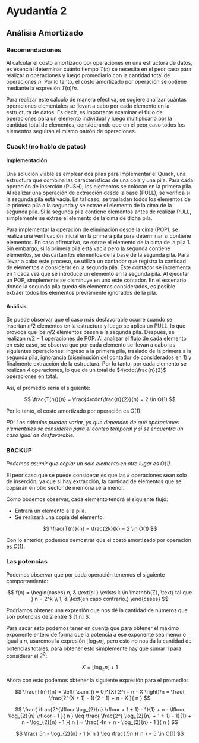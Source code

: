 # Ayudantía 2
## Análisis Amortizado
### Recomendaciones

Al calcular el costo amortizado por operaciones en una estructura de datos, es esencial determinar cuánto tiempo $T(n)$ se necesita en el peor caso para realizar $n$ operaciones y luego promediarlo con la cantidad total de operaciones $n$. Por lo tanto, el costo amortizado por operación se obtiene mediante la expresión $T(n)/n$.

Para realizar este cálculo de manera efectiva, se sugiere analizar cuántas operaciones elementales se llevan a cabo por cada elemento en la estructura de datos. Es decir, es importante examinar el flujo de operaciones para un elemento individual y luego multiplicarlo por la cantidad total de elementos, considerando que en el peor caso todos los elementos seguirán el mismo patrón de operaciones.

### Cuack! (no hablo de patos)

#### Implementación

Una solución viable es emplear dos pilas para implementar el Quack, una estructura que combina las características de una cola y una pila. Para cada operación de inserción (PUSH), los elementos se colocan en la primera pila. Al realizar una operación de extracción desde la base (PULL), se verifica si la segunda pila está vacía. En tal caso, se trasladan todos los elementos de la primera pila a la segunda y se extrae el elemento de la cima de la segunda pila. Si la segunda pila contiene elementos antes de realizar PULL, simplemente se extrae el elemento de la cima de dicha pila.

Para implementar la operación de eliminación desde la cima (POP), se realiza una verificación inicial en la primera pila para determinar si contiene elementos. En caso afirmativo, se extrae el elemento de la cima de la pila 1. Sin embargo, si la primera pila está vacía pero la segunda contiene elementos, se descartan los elementos de la base de la segunda pila. Para llevar a cabo este proceso, se utiliza un contador que registra la cantidad de elementos a considerar en la segunda pila. Este contador se incrementa en 1 cada vez que se introduce un elemento en la segunda pila. Al ejecutar un POP, simplemente se disminuye en uno este contador. En el escenario donde la segunda pila queda sin elementos considerados, es posible extraer todos los elementos previamente ignorados de la pila.

#### Análisis

Se puede observar que el caso más desfavorable ocurre cuando se insertan $n/2$ elementos en la estructura y luego se aplica un PULL, lo que provoca que los $n/2$ elementos pasen a la segunda pila. Después, se realizan $n/2 - 1$ operaciones de POP. Al analizar el flujo de cada elemento en este caso, se observa que por cada elemento se llevan a cabo las siguientes operaciones: ingreso a la primera pila, traslado de la primera a la segunda pila, ignorancia (disminución del contador de considerados en 1) y finalmente extracción de la estructura. Por lo tanto, por cada elemento se realizan $4$ operaciones, lo que da un total de $4\cdot\frac{n}{2}$ operaciones en total.

Así, el promedio sería el siguiente:

$$
\frac{T(n)}{n} = \frac{4\cdot\frac{n}{2}}{n} = 2 \in O(1) 
$$

Por lo tanto, el costo amortizado por operación es $O(1)$.

_PD: Los cálculos pueden variar, ya que dependen de qué operaciones elementales se consideren para el conteo temporal y si se encuentra un caso igual de desfavorable._

### BACKUP

_Podemos asumir que copiar un solo elemento en otro lugar es O(1)._

El peor caso que se puede considerar es que las $k$ operaciones sean solo de inserción, ya que si hay extracción, la cantidad de elementos que se copiarán en otro sector de memoria será menor.

Como podemos observar, cada elemento tendrá el siguiente flujo:
- Entrará un elemento a la pila.
- Se realizará una copia del elemento.

$$
\frac{T(n)}{n} = \frac{2k}{k} = 2 \in O(1)
$$

Con lo anterior, podemos demostrar que el costo amortizado por operación es $O(1)$.

### Las potencias
Podemos observar que por cada operación tenemos el siguiente comportamiento: 

$$
f(n) = \begin{cases} 
n, & \text{si } \exists k \in \mathbb{Z}, \text{ tal que } n = 2^k \\
1, & \text{en caso contrario.}
\end{cases}
$$

Podríamos obtener una expresión que nos dé la cantidad de números que son potencias de 2 entre $ [1,n] $.

Para sacar esto podemos tener en cuenta que para obtener el máximo exponente entero de forma que la potencia a ese exponente sea menor o igual a $n$, usaremos la expresión $\lfloor \log_{2}{n} \rfloor$, pero esto no nos da la cantidad de potencias totales, para obtener esto simplemente hay que sumar 1 para considerar el $2^0$:

$$
X = \lfloor \log_{2}{n} \rfloor + 1
$$

Ahora con esto podemos obtener la siguiente expresión para el promedio:

$$
\frac{T(n)}{n} = 
\left( \sum_{i = 0}^{X} 2^i + n - X  \right)/n =
\frac{
    \frac{2^{X + 1} - 1}{2 - 1} + n - X
}{
    n
}
$$

$$
\frac{
    \frac{2^{\lfloor \log_{2}{n} \rfloor + 1 + 1} - 1}{1} + n - \lfloor \log_{2}{n} \rfloor - 1
}{
    n
} \leq \frac{
    \frac{2^{ \log_{2}{n} + 1 + 1} - 1}{1} + n - \log_{2}{n} - 1
}{
    n
} =
\frac{
    4n + n -  \log_{2}{n}  - 1
}{
    n
}
$$

$$
\frac{
    5n - \log_{2}{n} - 1
}{
    n
} \leq 
\frac{
    5n
}{
    n
} = 5 \in O(1)
$$
